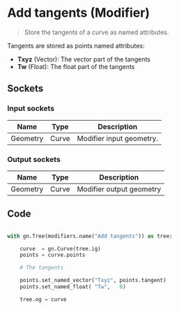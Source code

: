 # Add tangents (Modifier)

> Store the tangents of a curve as named attributes.

Tangents are stored as points named attributes:

- **Txyz** (Vector): The vector part of the tangents
- **Tw** (Float): The float part of the tangents

## Sockets

### Input sockets

| Name        | Type        | Description                                                           |
| ----------- | ----------- | --------------------------------------------------------------------- |
| Geometry    | Curve       | Modifier input geometry.                                              |

### Output sockets

| Name        | Type        | Description                                                           |
| ----------- | ----------- | --------------------------------------------------------------------- |
| Geometry    | Curve       | Modifier output geometry                                              |

## Code

``` python

with gn.Tree(modifiers.name("Add tangents")) as tree:

    curve  = gn.Curve(tree.ig)
    points = curve.points

    # The tangents

    points.set_named_vector("Txyz", points.tangent)
    points.set_named_float( "Tw",   0)

    tree.og = curve

```
